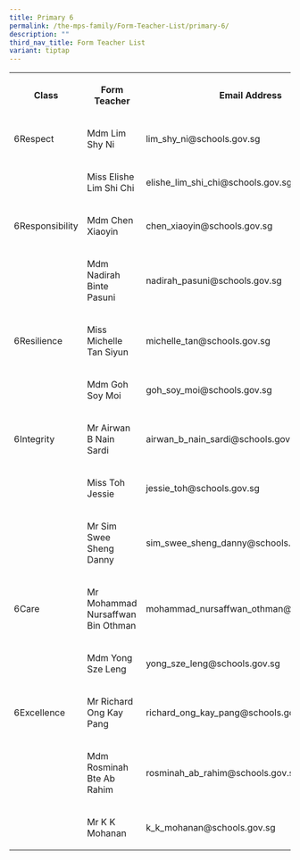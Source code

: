 ```yaml
---
title: Primary 6
permalink: /the-mps-family/Form-Teacher-List/primary-6/
description: ""
third_nav_title: Form Teacher List
variant: tiptap
---
```

<table><tbody><tr><th rowspan="1" colspan="1"><p>Class</p></th><th rowspan="1" colspan="1"><p>Form Teacher</p></th><th rowspan="1" colspan="1"><p>Email Address</p></th></tr><tr><td rowspan="1" colspan="1"><p>6Respect</p></td><td rowspan="1" colspan="1"><p>Mdm Lim Shy Ni</p></td><td rowspan="1" colspan="1"><p>lim_shy_ni@schools.gov.sg</p></td></tr><tr><td rowspan="1" colspan="1"><p></p></td><td rowspan="1" colspan="1"><p>Miss Elishe Lim Shi Chi</p></td><td rowspan="1" colspan="1"><p>elishe_lim_shi_chi@schools.gov.sg</p></td></tr><tr><td rowspan="1" colspan="1"><p>6Responsibility</p></td><td rowspan="1" colspan="1"><p>Mdm Chen Xiaoyin</p></td><td rowspan="1" colspan="1"><p>chen_xiaoyin@schools.gov.sg</p></td></tr><tr><td rowspan="1" colspan="1"><p></p></td><td rowspan="1" colspan="1"><p>Mdm Nadirah Binte Pasuni</p></td><td rowspan="1" colspan="1"><p>nadirah_pasuni@schools.gov.sg</p></td></tr><tr><td rowspan="1" colspan="1"><p>6Resilience</p></td><td rowspan="1" colspan="1"><p>Miss Michelle Tan Siyun</p></td><td rowspan="1" colspan="1"><p>michelle_tan@schools.gov.sg</p></td></tr><tr><td rowspan="1" colspan="1"><p></p></td><td rowspan="1" colspan="1"><p>Mdm Goh Soy Moi</p></td><td rowspan="1" colspan="1"><p>goh_soy_moi@schools.gov.sg</p></td></tr><tr><td rowspan="1" colspan="1"><p>6Integrity</p></td><td rowspan="1" colspan="1"><p>Mr Airwan B Nain Sardi</p></td><td rowspan="1" colspan="1"><p>airwan_b_nain_sardi@schools.gov.sg</p></td></tr><tr><td rowspan="1" colspan="1"><p></p></td><td rowspan="1" colspan="1"><p>Miss Toh Jessie</p></td><td rowspan="1" colspan="1"><p>jessie_toh@schools.gov.sg</p></td></tr><tr><td rowspan="1" colspan="1"><p></p></td><td rowspan="1" colspan="1"><p>Mr Sim Swee Sheng Danny</p></td><td rowspan="1" colspan="1"><p>sim_swee_sheng_danny@schools.gov.sg</p></td></tr><tr><td rowspan="1" colspan="1"><p>6Care</p></td><td rowspan="1" colspan="1"><p>Mr Mohammad Nursaffwan Bin Othman</p></td><td rowspan="1" colspan="1"><p>mohammad_nursaffwan_othman@schools.gov.sg</p></td></tr><tr><td rowspan="1" colspan="1"><p></p></td><td rowspan="1" colspan="1"><p>Mdm Yong Sze Leng</p></td><td rowspan="1" colspan="1"><p>yong_sze_leng@schools.gov.sg</p></td></tr><tr><td rowspan="1" colspan="1"><p>6Excellence</p></td><td rowspan="1" colspan="1"><p>Mr Richard Ong Kay Pang</p></td><td rowspan="1" colspan="1"><p>richard_ong_kay_pang@schools.gov.sg</p></td></tr><tr><td rowspan="1" colspan="1"><p></p></td><td rowspan="1" colspan="1"><p>Mdm Rosminah Bte Ab Rahim</p></td><td rowspan="1" colspan="1"><p>rosminah_ab_rahim@schools.gov.sg</p></td></tr><tr><td rowspan="1" colspan="1"><p></p></td><td rowspan="1" colspan="1"><p>Mr K K Mohanan</p></td><td rowspan="1" colspan="1"><p>k_k_mohanan@schools.gov.sg</p></td></tr></tbody></table><p></p>